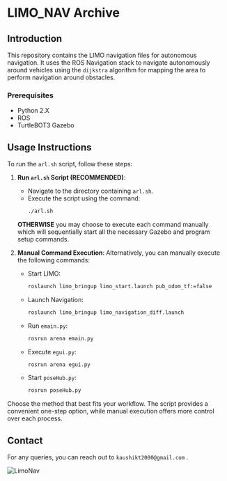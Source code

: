 # LIMO_NAV Archive

## Introduction
This repository contains the LIMO navigation files for autonomous navigation. It uses the ROS Navigation stack to navigate autonomously around vehicles using the ```dijkstra``` algorithm for mapping the area to perform navigation around obstacles.

### Prerequisites
- Python 2.X
- ROS
- TurtleBOT3 Gazebo

## Usage Instructions

To run the `arl.sh` script, follow these steps:

1. **Run `arl.sh` Script (RECOMMENDED)**:
   - Navigate to the directory containing `arl.sh`.
   - Execute the script using the command:
     ```bash
     ./arl.sh
     ```
   **OTHERWISE** you may choose to execute each command manually which will sequentially start all the necessary Gazebo and program setup commands.

2. **Manual Command Execution**:
   Alternatively, you can manually execute the following commands:
   - Start LIMO:
     ```bash
     roslaunch limo_bringup limo_start.launch pub_odom_tf:=false
     ```
   - Launch Navigation:
     ```bash
     roslaunch limo_bringup limo_navigation_diff.launch
     ```
   - Run `emain.py`:
     ```bash
     rosrun arena emain.py
     ```
   - Execute `egui.py`:
     ```bash
     rosrun arena egui.py
     ```
   - Start `poseHub.py`:
     ```bash
     rosrun poseHub.py
     ```

Choose the method that best fits your workflow. The script provides a convenient one-step option, while manual execution offers more control over each process.


## Contact
For any queries, you can reach out to ```kaushikt2000@gmail.com``` .


![LimoNav](https://github.com/Chillhopper/LIMO_NAV_Archive/assets/68851163/1484c07d-5e5a-4be7-923a-6b488c7bb5df)

